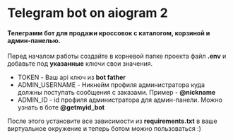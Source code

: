<h1>Telegram bot on aiogram 2</h1>

<h4>Телеграмм бот для продажи кроссовок с каталогом, корзиной и админ-панелью.</h4>

<p>Перед началом работы создайте в корневой папке проекта файл <strong>.env</strong> и добавьте под <strong>указанные</strong> ключи свои значения.</p>
<ul>
    <li>TOKEN - Ваш api ключ из <strong>bot father</strong></li>
    <li>ADMIN_USERNAME - Никнейм профиля администратора куда должны поступать сообщения с заказами. Пример - <strong>@nickname</strong></li>
    <li>ADMIN_ID - id профиля администратора для админ-панели. Можно узнать в боте <strong>@getmyid_bot</strong></li>
</ul>
<p>После этого установите все зависимости из <strong>requirements.txt</strong> в ваше виртуальное окружение и теперь ботом можно пользоваться :)</p>
